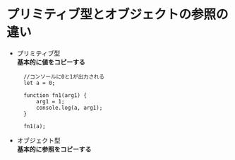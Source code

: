 # プリミティブ型とオブジェクトの参照の違い
- プリミティブ型  
**基本的に値をコピーする**

        //コンソールに0と1が出力される
        let a = 0;
        
        function fn1(arg1) {
            arg1 = 1;
            console.log(a, arg1);
        }
        
        fn1(a);


- オブジェクト型  
**基本的に参照をコピーする**
  
